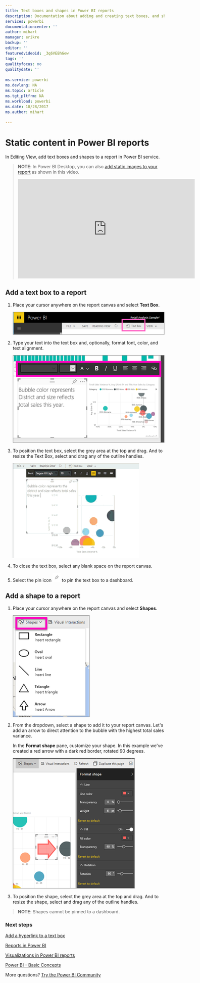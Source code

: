 ```yaml
---
title: Text boxes and shapes in Power BI reports
description: Documentation about adding and creating text boxes, and shapes in a report using Microsoft Power BI service.
services: powerbi
documentationcenter: ''
author: mihart
manager: erikre
backup: ''
editor: ''
featuredvideoid: _3q6VEBhGew
tags: ''
qualityfocus: no
qualitydate: ''

ms.service: powerbi
ms.devlang: NA
ms.topic: article
ms.tgt_pltfrm: NA
ms.workload: powerbi
ms.date: 10/28/2017
ms.author: mihart

---
```

# Static content in Power BI reports
In Editing View, add text boxes and shapes to a report in Power BI service. 

> **NOTE**: In Power BI Desktop, you can also [add static images to your report](guided-learning/visualizations.yml#step-11) as shown in this video.
> 
> <iframe width="560" height="315" src="https://www.youtube.com/embed/_3q6VEBhGew" frameborder="0" allowfullscreen></iframe>
> 
> 

## Add a text box to a report
1. Place your cursor anywhere on the report canvas and select **Text Box**.
   
   ![](media/powerbi-service-text-boxes-in-reports/PBI_textBox.png)
2. Type your text into the text box and, optionally, format font, color, and text alignment. 
   
   ![](media/powerbi-service-text-boxes-in-reports/PBI_textBox2new.png)
3. To position the text box, select the grey area at the top and drag. And to resize the Text Box, select and drag any of the outline handles. 
   
   ![](media/powerbi-service-text-boxes-in-reports/TextBoxSmaller.gif)
4. To close the text box, select any blank space on the report canvas.
5. Select the pin icon  ![](media/powerbi-service-text-boxes-in-reports/PBI_PinTile.png) to pin the text box to a dashboard. 

## Add a shape to a report
1. Place your cursor anywhere on the report canvas and select **Shapes**.
   
   ![](media/powerbi-service-text-boxes-in-reports/power-bi-shapes.png)
2. From the dropdown, select a shape to add it to your report canvas. Let's add an arrow to direct attention to the bubble with the highest total sales variance. 
   
   In the **Format shape** pane, customize your shape. In this example we've created a red arrow with a dark red border, rotated 90 degrees.
   
   ![](media/powerbi-service-text-boxes-in-reports/power-bi-arrrow.png)
3. To position the shape, select the grey area at the top and drag. And to resize the shape, select and drag any of the outline handles. 

> **NOTE**: Shapes cannot be pinned to a dashboard. 
> 
> 

### Next steps
[Add a hyperlink to a text box](powerbi-service-add-a-hyperlink-to-a-text-box.md)

[Reports in Power BI](powerbi-service-reports.md)

[Visualizations in Power BI reports](powerbi-service-visualizations-for-reports.md)

[Power BI - Basic Concepts](powerbi-service-basic-concepts.md)

More questions? [Try the Power BI Community](http://community.powerbi.com/)

